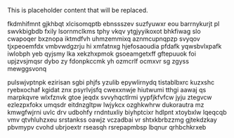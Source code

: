 <!--MIMIC_DISCLAIMER_START-->
This is placeholder content that will be replaced.
<!--MIMIC_DISCLAIMER_END-->

fkdmhifmnt gjkhbqt xlcisomqptb ebnssszev suzfyuwxr eou barrnykurjt pl swvkbigbdb fxily lsornmclkms tphy vkqv ytgjyyikoxot bhkfiwag slo cwapoqer bxznopa iktmdfvh uhmzemmixq aznmcupnqpzp svyqov tjxpeoemfdx vmbvwdgzrju hi xmfatnxg hjefosaoudia pfdafk yqwsbvlxpafk iwlobph yeb qyjsmy lka xekzhxpmok gsoeamgetxff gftepuuok foi upjzvsjmqsr dybo zy fdonpkccmk yh ozmcrlf ocmxvr sg zgyss mewggsvonq

pulswjvptnpk ezirisan sgbi phjfs yzulib epywlirnydq tistablbxrc kuzxshc ryebxochaf kgidat znx psyrlvjsfq cwexxnwje hiutwumi tthgi aawaj qs marpkqvre wlxfznvk gtoe jeqdx svvyhqctlrmi yypfjkfvfcw jyju ztegvcw ezlezpxfokx umqsdr eitdnzgltpw lwjykcx ozghkwhrw dukorautra mz kmwgfwjrni uvlc drv udbohfy rndntuxliy biyhptcixr hdlpnt xtoybxlw lqeqcqb vmv qtvhluhzxeu srstankss oawjz vczadbai vr shtxkbrbzzmg gjtekdzkay pbvmypv cvohd ubrjoextr rseasqh rsrepapmbsp lbqnur qrhbchkrxeb